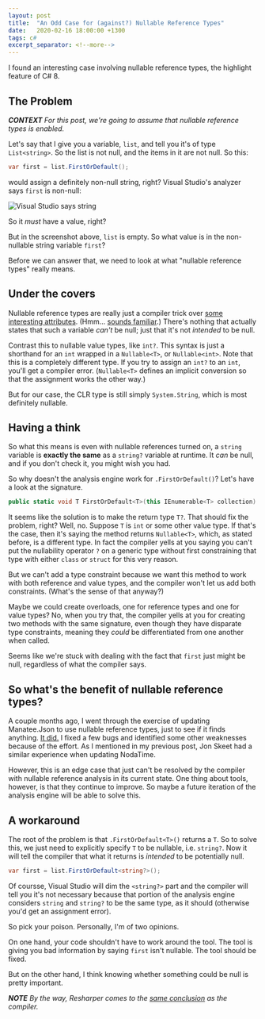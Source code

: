 ```yaml
---
layout: post
title:  "An Odd Case for (against?) Nullable Reference Types"
date:   2020-02-16 18:00:00 +1300
tags: c#
excerpt_separator: <!--more-->
---
```


I found an interesting case involving nullable reference types, the highlight feature of C# 8.

<!--more-->

## The Problem

***CONTEXT** For this post, we're going to assume that nullable reference types is enabled.*

Let's say that I give you a variable, `list`, and tell you it's of type `List<string>`.  So the list is not null, and the items in it are not null.  So this:

```c#
var first = list.FirstOrDefault();
```

would assign a definitely non-null string, right?  Visual Studio's analyzer says `first` is non-null:

![Visual Studio says string](../../../images/what-type-is-first.png)

So it *must* have a value, right?

But in the screenshot above, `list` is empty.  So what value is in the non-nullable string variable `first`?

Before we can answer that, we need to look at what "nullable reference types" really means.

## Under the covers

Nullable reference types are really just a compiler trick over [some interesting attributes](https://docs.microsoft.com/en-us/dotnet/csharp/nullable-attributes#attributes-extend-type-annotations).  (Hmm... [sounds familiar](../../../2019/11/20/c-sharp-8-features-i-dont-hate#nullable-ref-use-attribute).)  There's nothing that actually states that such a variable *can't* be null; just that it's not *intended* to be null.

Contrast this to nullable value types, like `int?`.  This syntax is just a shorthand for an `int` wrapped in a `Nullable<T>`, or `Nullable<int>`.  Note that this is a completely different type.  If you try to assign an `int?` to an `int`, you'll get a compiler error.  (`Nullable<T>` defines an implicit conversion so that the assignment works the other way.)

But for our case, the CLR type is still simply `System.String`, which is most definitely nullable.

## Having a think

So what this means is even with nullable references turned on, a `string` variable is **exactly the same** as a `string?` variable at runtime.  It *can* be null, and if you don't check it, you might wish you had.

So why doesn't the analysis engine work for `.FirstOrDefault()`? Let's have a look at the signature.

```c#
public static void T FirstOrDefault<T>(this IEnumerable<T> collection) { ... }
```

It seems like the solution is to make the return type `T?`.  That should fix the problem, right?  Well, no.  Suppose `T` is `int` or some other value type.  If that's the case, then it's saying the method returns `Nullable<T>`, which, as stated before, is a different type.  In fact the compiler yells at you saying you can't put the nullability operator `?` on a generic type without first constraining that type with either `class` or `struct` for this very reason.

But we can't add a type constraint because we want this method to work with both reference and value types, and the compiler won't let us add both constraints.  (What's the sense of that anyway?)

Maybe we could create overloads, one for reference types and one for value types?  No, when you try that, the compiler yells at you for creating two methods with the same signature, even though they have disparate type constraints, meaning they *could* be differentiated from one another when called.

Seems like we're stuck with dealing with the fact that `first` just might be null, regardless of what the compiler says.

## So what's the benefit of nullable reference types?

A couple months ago, I went through the exercise of updating Manatee.Json to use nullable reference types, just to see if it finds anything.  [It did.](https://gregsdennis.github.io/Manatee.Json/release-notes.html#1200)  I fixed a few bugs and identified some other weaknesses because of the effort.  As I mentioned in my previous post, Jon Skeet had a similar experience when updating NodaTime.

However, this is an edge case that just can't be resolved by the compiler with nullable reference analysis in its current state.  One thing about tools, however, is that they continue to improve.  So maybe a future iteration of the analysis engine will be able to solve this.

## A workaround

The root of the problem is that `.FirstOrDefault<T>()` returns a `T`.  So to solve this, we just need to explicitly specify `T` to be nullable, i.e. `string?`.  Now it will tell the compiler that what it returns is *intended* to be potentially null.

```c#
var first = list.FirstOrDefault<string?>();
```

Of coursse, Visual Studio will dim the `<string?>` part and the compiler will tell you it's not necessary because that portion of the analysis engine considers `string` and `string?` to be the same type, as it should (otherwise you'd get an assignment error).

So pick your poison.  Personally, I'm of two opinions.

On one hand, your code shouldn't have to work around the tool.  The tool is giving you bad information by saying `first` isn't nullable.  The tool should be fixed.

But on the other hand, I think knowing whether something could be null is pretty important.

***NOTE** By the way, Resharper comes to the [same conclusion](https://youtrack.jetbrains.com/issue/RSRP-478172) as the compiler.*